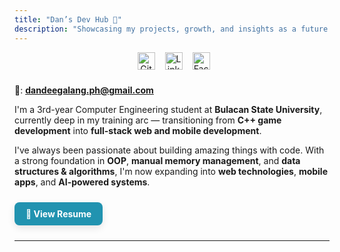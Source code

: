 ```yaml
---
title: "Dan’s Dev Hub 🚀"
description: "Showcasing my projects, growth, and insights as a future engineer."
---
```


<div class="social-icons">
  <a href="https://github.com/dandee77" title="GitHub" target="_blank">
    <img src="https://unpkg.com/simple-icons@v9/icons/github.svg" alt="GitHub" style="height:28px;">
  </a>

  <a href="https://www.linkedin.com/in/dandee77/" title="LinkedIn" target="_blank">
    <img src="https://unpkg.com/simple-icons@v9/icons/linkedin.svg" alt="LinkedIn" style="height:28px;">
  </a>

  <a href="https://www.facebook.com/dandee.galang" title="Facebook" target="_blank">
    <img src="https://unpkg.com/simple-icons@v9/icons/facebook.svg" alt="Facebook" style="height:28px;">
  </a>
</div>

<style>
.social-icons {
  display: flex;
  align-items: center;
  gap: 16px;
  margin-bottom: 24px;
  text-align: center;
  margin-left: 39%;
}

@media (max-width: 1024px) {
  .social-icons {
    margin-left: 39%;
  }
}

@media (max-width: 600px) {
  .social-icons {
    margin-left: 31%;
  }
}
</style>

📧: **dandeegalang.ph@gmail.com**

I'm a 3rd-year Computer Engineering student at **Bulacan State University**, currently deep in my training arc — transitioning from **C++ game development** into **full-stack web and mobile development**.

I've always been passionate about building amazing things with code. With a strong foundation in **OOP**, **manual memory management**, and **data structures & algorithms**, I'm now expanding into **web technologies**, **mobile apps**, and **AI-powered systems**.

<div style="margin: 24px 0;">
  <a href="Dandee-N.-Galang.pdf" target="_blank" style="display: inline-block; padding: 10px 18px; background: #2193b0; color: white; text-decoration: none; font-weight: bold; border-radius: 8px; box-shadow: 0 4px 12px rgba(0,0,0,0.1); transition: background 0.3s;">
    📄 View Resume
  </a>
</div>

---


